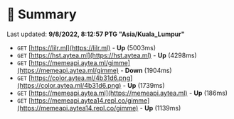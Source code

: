 # 📖 Summary
Last updated: **9/8/2022, 8:12:57 PTG "Asia/Kuala_Lumpur"**

- `GET` [https://lilr.ml](https://lilr.ml) - **Up** (5003ms)
- `GET` [https://hst.aytea.ml](https://hst.aytea.ml) - **Up** (4298ms)
- `GET` [https://memeapi.aytea.ml/gimme](https://memeapi.aytea.ml/gimme) - **Down** (1904ms)
- `GET` [https://color.aytea.ml/4b31d6.png](https://color.aytea.ml/4b31d6.png) - **Up** (1739ms)
- `GET` [https://memeapi.aytea.ml](https://memeapi.aytea.ml) - **Up** (186ms)
- `GET` [https://memeapi.aytea14.repl.co/gimme](https://memeapi.aytea14.repl.co/gimme) - **Up** (1139ms)
